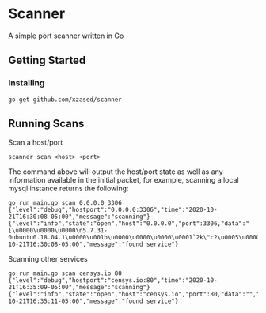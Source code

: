 # Scanner

A simple port scanner written in Go

## Getting Started


### Installing

`go get github.com/xzased/scanner`


## Running Scans

Scan a host/port 

```
scanner scan <host> <port>
```

The command above will output the host/port state as well as any information available
in the initial packet, for example, scanning a local mysql instance returns the following:

```
go run main.go scan 0.0.0.0 3306
{"level":"debug","hostport":"0.0.0.0:3306","time":"2020-10-21T16:30:08-05:00","message":"scanning"}
{"level":"info","state":"open","host":"0.0.0.0","port":3306,"data":"[\u0000\u0000\u0000\n5.7.31-0ubuntu0.18.04.1\u0000\u001b\u0000\u0000\u0000\u0001`2k\"c2\u0005\u0000\ufffd\ufffd\b\u0002\u0000\ufffd\ufffd\u0015\u0000\u0000\u0000\u0000\u0000\u0000\u0000\u0000\u0000\u00000a.P\u0012I<a\u0016\u0016k\u001c\u0000mysql_native_password\u0000","time":"2020-10-21T16:30:08-05:00","message":"found service"}
```

Scanning other services
```
go run main.go scan censys.io 80
{"level":"debug","hostport":"censys.io:80","time":"2020-10-21T16:35:09-05:00","message":"scanning"}
{"level":"info","state":"open","host":"censys.io","port":80,"data":"","time":"2020-10-21T16:35:11-05:00","message":"found service"}
```